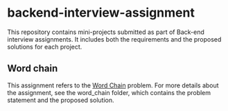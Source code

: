 # backend-interview-assignment
This repository contains mini-projects submitted as part of Back-end interview assignments.
It includes both the requirements and the proposed solutions for each project.

## Word chain
This assignment refers to the [Word Chain](http://codekata.com/kata/kata19-word-chains/) problem.
For more details about the assignment, see the word_chain folder, which contains the problem statement
and the proposed solution.